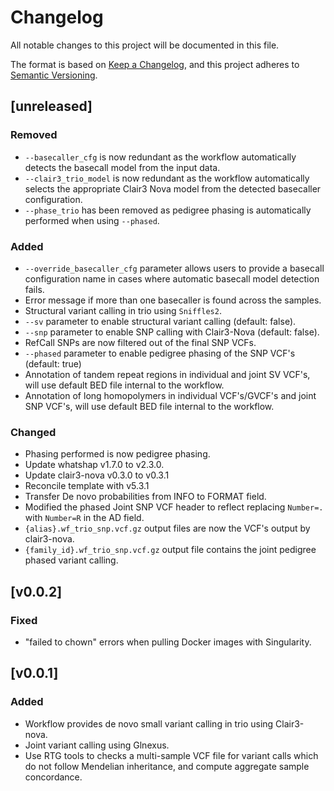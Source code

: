 # Changelog
All notable changes to this project will be documented in this file.

The format is based on [Keep a Changelog](https://keepachangelog.com/en/1.1.0/),
and this project adheres to [Semantic Versioning](https://semver.org/spec/v2.0.0.html).

## [unreleased]
### Removed
- `--basecaller_cfg` is now redundant as the workflow automatically detects the basecall model from the input data.
- `--clair3_trio_model` is now redundant as the workflow automatically selects the appropriate Clair3 Nova model from the detected basecaller configuration.
- `--phase_trio` has been removed as pedigree phasing is automatically performed when using `--phased`.
### Added
- `--override_basecaller_cfg` parameter allows users to provide a basecall configuration name in cases where automatic basecall model detection fails.
- Error message if more than one basecaller is found across the samples.
- Structural variant calling in trio using `Sniffles2`.
- `--sv` parameter to enable structural variant calling (default: false).
- `--snp` parameter to enable SNP calling with Clair3-Nova (default: false).
- RefCall SNPs are now filtered out of the final SNP VCFs.
- `--phased` parameter to enable pedigree phasing of the SNP VCF's (default: true) 
- Annotation of tandem repeat regions in individual and joint SV VCF's, will use default BED file internal to the workflow.
- Annotation of long homopolymers in individual VCF's/GVCF's and joint SNP VCF's, will use default BED file internal to the workflow.
### Changed
- Phasing performed is now pedigree phasing.
- Update whatshap v1.7.0 to v2.3.0. 
- Update clair3-nova v0.3.0 to v0.3.1 
- Reconcile template with v5.3.1
- Transfer De novo probabilities from INFO to FORMAT field.
- Modified the phased Joint SNP VCF header to reflect replacing `Number=.` with `Number=R` in the AD field.
- `{alias}.wf_trio_snp.vcf.gz` output files are now the VCF's output by clair3-nova.
- `{family_id}.wf_trio_snp.vcf.gz` output file contains the joint pedigree phased variant calling.

## [v0.0.2]
### Fixed
* "failed to chown" errors when pulling Docker images with Singularity.

## [v0.0.1]
### Added
* Workflow provides de novo small variant calling in trio using Clair3-nova.
* Joint variant calling using Glnexus.
* Use RTG tools to checks a multi-sample VCF file for variant calls which do not follow Mendelian inheritance, and compute aggregate sample concordance.

